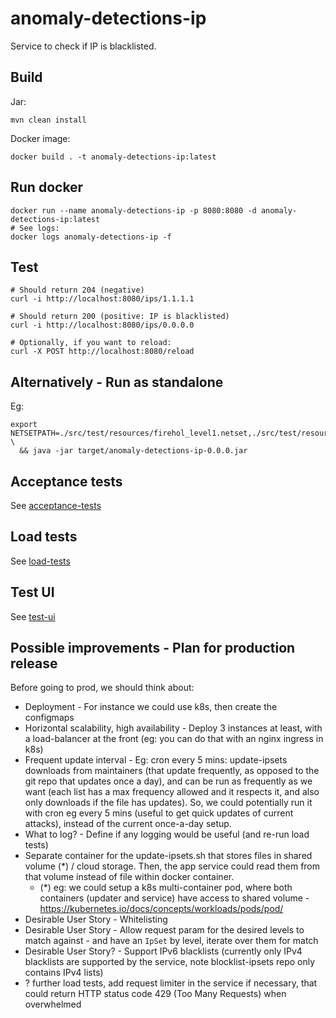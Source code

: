 # anomaly-detections-ip

Service to check if IP is blacklisted.

## Build

Jar:

```shell script
mvn clean install
```

Docker image:

```shell script
docker build . -t anomaly-detections-ip:latest
```

## Run docker

```shell script
docker run --name anomaly-detections-ip -p 8080:8080 -d anomaly-detections-ip:latest
# See logs:
docker logs anomaly-detections-ip -f
```

## Test

```shell script
# Should return 204 (negative)
curl -i http://localhost:8080/ips/1.1.1.1

# Should return 200 (positive: IP is blacklisted)
curl -i http://localhost:8080/ips/0.0.0.0

# Optionally, if you want to reload:
curl -X POST http://localhost:8080/reload
```

## Alternatively - Run as standalone

Eg:

```shell script
export NETSETPATH=./src/test/resources/firehol_level1.netset,./src/test/resources/firehol_level2.netset \
  && java -jar target/anomaly-detections-ip-0.0.0.jar
```

## Acceptance tests

See [acceptance-tests](./acceptance-tests/README.md)

## Load tests

See [load-tests](./load-tests/README.md)

## Test UI

See [test-ui](./test-ui/README.md)

## Possible improvements - Plan for production release

Before going to prod, we should think about:
- Deployment - For instance we could use k8s, then create the configmaps
- Horizontal scalability, high availability - Deploy 3 instances at least, with a load-balancer at the front (eg: you can do that with an nginx ingress in k8s)
- Frequent update interval - Eg: cron every 5 mins: update-ipsets downloads from maintainers (that update frequently, as opposed to the git repo that updates once a day), and can be run as frequently as we want (each list has a max frequency allowed and it respects it, and also only downloads if the file has updates). So, we could potentially run it with cron eg every 5 mins (useful to get quick updates of current attacks), instead of the current once-a-day setup.
- What to log? - Define if any logging would be useful (and re-run load tests)
- Separate container for the update-ipsets.sh that stores files in shared volume (*) / cloud storage. Then, the app service could read them from that volume instead of file within docker container.
	- (*) eg: we could setup a k8s multi-container pod, where both containers (updater and service) have access to shared volume - https://kubernetes.io/docs/concepts/workloads/pods/pod/
- Desirable User Story - Whitelisting
- Desirable User Story - Allow request param for the desired levels to match against - and have an `IpSet` by level, iterate over them for match
- Desirable User Story? - Support IPv6 blacklists (currently only IPv4 blacklists are supported by the service, note blocklist-ipsets repo only contains IPv4 lists)
- ? further load tests, add request limiter in the service if necessary, that could return HTTP status code 429 (Too Many Requests) when overwhelmed
